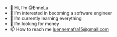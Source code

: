 - 👋 Hi, I’m @EnneLu
- 👀 I'm interested in becoming a software engineer
- 🌱 I’m currently learning everything 
- 💞️ I’m looking for money
- 📫 How to reach me luennemafra15@gmail.com

<!---
EnneLu/EnneLu is a ✨ special ✨ repository because its `README.md` (this file) appears on your GitHub profile.
You can click the Preview link to take a look at your changes.
--->
